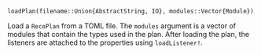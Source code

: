 ```
loadPlan(filename::Union{AbstractString, IO}, modules::Vector{Module})
```

Load a `RecoPlan` from a TOML file. The `modules` argument is a vector of modules that contain the types used in the plan. After loading the plan, the listeners are attached to the properties using `loadListener!`.

